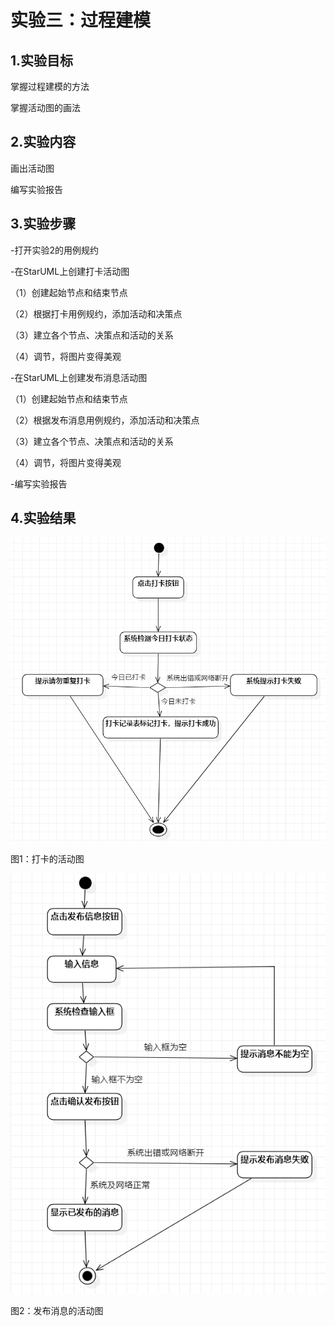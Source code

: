 # 实验三：过程建模
## 1.实验目标

掌握过程建模的方法

掌握活动图的画法

## 2.实验内容

画出活动图

编写实验报告

## 3.实验步骤
-打开实验2的用例规约

-在StarUML上创建打卡活动图

（1）创建起始节点和结束节点

（2）根据打卡用例规约，添加活动和决策点

（3）建立各个节点、决策点和活动的关系

（4）调节，将图片变得美观

-在StarUML上创建发布消息活动图

（1）创建起始节点和结束节点

（2）根据发布消息用例规约，添加活动和决策点

（3）建立各个节点、决策点和活动的关系

（4）调节，将图片变得美观

-编写实验报告

## 4.实验结果

![活动图1](./Pclock.jpg)

图1：打卡的活动图


![活动图2](./Pnews.jpg)

图2：发布消息的活动图
